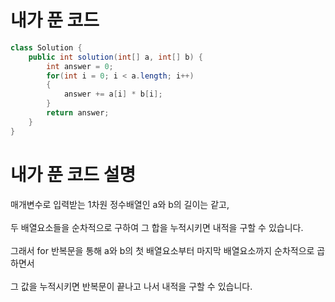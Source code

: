 # 내가 푼 코드
```java
class Solution {
    public int solution(int[] a, int[] b) {
        int answer = 0;
        for(int i = 0; i < a.length; i++)
        {
            answer += a[i] * b[i];
        }
        return answer;
    }
}
```

# 내가 푼 코드 설명
매개변수로 입력받는 1차원 정수배열인 a와 b의 길이는 같고,<br><br>
두 배열요소들을 순차적으로 구하여 그 합을 누적시키면 내적을 구할 수 있습니다.<br><br>
그래서 for 반복문을 통해 a와 b의 첫 배열요소부터 마지막 배열요소까지 순차적으로 곱하면서<br><br>
그 값을 누적시키면 반복문이 끝나고 나서 내적을 구할 수 있습니다.
